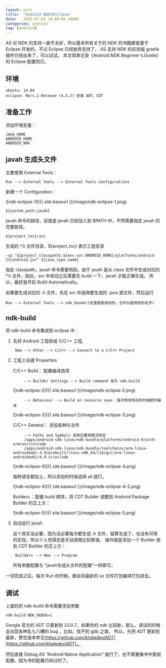 ```yaml
---
layout: post
title:  "Android NDK与Eclipse"
date:   2016-07-04 14:46:04 +0800
categories: android
tag: [android]
---
```

AS 对 NDK 的支持一直不太好，所以基本所有关于的 NDK 的书籍都是基于 Eclipse 开发的，不过 Eclipse 已经放弃支持了，
AS 支持 NDK 的实验版 gradle 插件已经出来了，可以试试。 
本文简单记录《Android.NDK.Beginner's.Guide》的 Eclipse 配置而已。

## 环境

    ubuntu: 14.04
    eclipse: Mars.2 Release (4.5.2) 安装 ADT，CDT

## 准备工作

添加环境变量：

    JAVA_HOME
    ANDROID_HOME
    ANDROID_NDK

## javah 生成头文件

主要使用 External Tools：

    Run --> External Tools --> External Tools Configurations 

新建一个 Configuration：

![ndk-eclipse-1]({{ site.baseurl }}/image/ndk-eclipse-1.png)

    ${system_path:javah}

javah 命令的路径，前提是 javah 已经加入到 $PATH 中，不然需要指定 javah 的完整路径。

    ${project_loc}/jni

生成的 *.h 文件目录，${project_loc} 表示工程目录

    -cp "${project_classpath}:${env_var:ANDROID_HOME}/platforms/android-23/android.jar" ${java_type_name}

指定 classpath，javah 命令需要用到。由于 javah 是从 class 文件中生成对应的 *.h 文件，因此，src 中改动之后需要先 build 一下，javah 才能正确生成。
所以，最好是开启 Build Automatically。

如果要生成对应的 .h 文件，先在 src 中选择要生成的 .java 源文件，然后运行

    Run --> External Tools --> ndk_header(这里是刚添加的，也可以是其他的名字)
    
## ndk-build

将 ndk-build 命令集成到 eclipse 中：

1. 先将 Android 工程转成 C/C++ 工程,
    
        New --> Other --> C/C++ --> Convert to a C/C++ Project

2. 工程上右键 Properties

    C/C++ Build： 配置编译选项
    
            --> Builder Settings --> Build command 改为 ndk-build
        
    ![ndk-eclipse-2]({{ site.baseurl }}/image/ndk-eclipse-2.png)

            --> Behaviour --> Build on resource save .每次修改保存的时候即时编译
        
    ![ndk-eclipse-3]({{ site.baseurl }}/image/ndk-eclipse-3.png)
     
    C/C++ General： 添加各种头文件
      
            --> Paths and Symbols 具体位置视情况而定
            /apps/android-sdk-linux/ndk-bundle/platforms/android-9/arch-arm/usr/include
            /apps/android-sdk-linux/ndk-bundle/toolchains/arm-linux-androideabi-4.9/prebuilt/linux-x86_64/lib/gcc/arm-linux-androideabi/4.9.x/include
            
    ![ndk-eclipse-4]({{ site.baseurl }}/image/ndk-eclipse-4.png)
    
    每种语言都加上，所以添加的时候选择 all 就行。
    
    ![ndk-eclipse-4]({{ site.baseurl }}/image/ndk-eclipse-4-2.png)

    Builders ：配置 build 顺序，将 CDT Builder 调整到 Android Package Builder 的正上方：
    
    ![ndk-eclipse-5]({{ site.baseurl }}/image/ndk-eclipse-5.png)
    
3. 自动运行 javah 

    这个其实没必要，因为没必要每次都生成 .h 文件，就算生成了，也没有可用的实现，所以个人觉得还是手动调用比较靠谱。
    操作就是添加一个 Builder 放到 CDT Builder 的正上方：
    
        Builders --> New --> Program
        
    所有参数配置与 “javah生成头文件的配置”一样即可，

一切完成之后，每次 Run 的时候，都会将最新的 so 文件打包编译打包进去。

## 调试

上面的的  ndk-build 命令需要添加参数 

    ndk-build NDK_DEBUG=1

Google 官方的 ADT 只更新到 23.0.7，如果你的 ndk 比较新，那么，调试的时候会出现各种乱七八糟的 bug ，比如，找不到 gdb 之类。
所以，先把 ADT 更新到最新，野生版本参见[https://github.com/khaledev/ADT](https://github.com/khaledev/ADT)。

然后直接 Debug AS “Android Native Application” 就行了，也不需要像书中那般配置，因为书的配置已经过时了。

